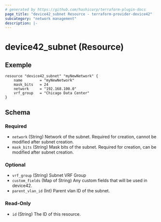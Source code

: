 ```yaml
---
# generated by https://github.com/hashicorp/terraform-plugin-docs
page_title: "device42_subnet Resource - terraform-provider-device42"
subcategory: "network management"
description: |-
---
```


# device42_subnet (Resource)


## Exemple 

```hcl
resource "device42_subnet" "myNewNetwork" {
    name        = "myNewNetwork"
    mask_bits   = 24
    network     = "192.168.100.0"
    vrf_group   = "Chicago Data Center"
}
```



<!-- schema generated by tfplugindocs -->
## Schema

### Required

- `network` (String) Network of the subnet. Required for creation, cannot be modified after subnet creation.
- `mask_bits` (String) Mask bits of the subnet. Required for creation, can be modified after subnet creation.

### Optional

- `vrf_group` (String) Subnet VRF Group
- `custom_fields` (Map of String) Any custom fields that will be used in device42.
- `parent_vlan_id` (Int) Parent vlan ID of the subnet.


### Read-Only

- `id` (String) The ID of this resource.


